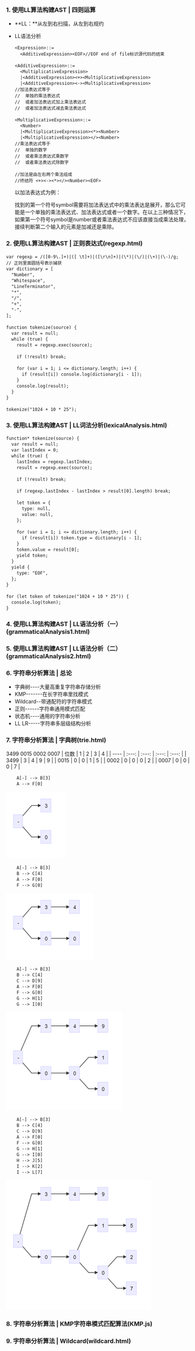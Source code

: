 ### 1. 使用LL算法构建AST | 四则运算
* **LL：**从左到右扫描，从左到右规约
* LL语法分析
  ```
  <Expression>::=
    <AdditiveExpression><EOF>//EOF end of file标识源代码的结束

  <AdditiveExpression>::=
    <MultiplicativeExpression>
    |<AdditiveExpression><+><MultiplicativeExpression>
    |<AdditiveExpression><-><MultiplicativeExpression>
  //加法表达式等于
  //  单独的乘法表达式
  //  或者加法表达式加上乘法表达式
  //  或者加法表达式减去乘法表达式

  <MultiplicativeExpression>::=
    <Number>
    |<MultiplicativeExpression><*><Number>
    |<MultiplicativeExpression></><Number>
  //乘法表达式等于
  //  单独的数字
  //  或者乘法表达式乘数字
  //  或者乘法表达式除数字

  //加法是由左右两个乘法组成
  //终结符 <+><-><*></><Number><EOF>
  ```
  以加法表达式为例：

  找到的第一个符号symbol需要将加法表达式中的乘法表达是展开，那么它可能是一个单独的乘法表达式、加法表达式或者一个数字。在以上三种情况下，如果第一个符号symbol是number或者乘法表达式不应该直接当成乘法处理，接续判断第二个输入的元素是加减还是乘除。

### 2. 使用LL算法构建AST | 正则表达式(regexp.html)
```
var regexp = /([0-9\.]+)|([ \t]+)|([\r\n]+)|(\*)|(\/)|(\+)|(\-)/g;
// 正则里面圆括号表示捕获
var dictionary = [
  "Number",
  "Whitespace",
  "LineTerminator",
  "*",
  "/",
  "+",
  "-",
];

function tokenize(source) {
  var result = null;
  while (true) {
    result = regexp.exec(source);

    if (!result) break;

    for (var i = 1; i <= dictionary.length; i++) {
      if (result[i]) console.log(dictionary[i - 1]);
    }
    console.log(result);
  }
}

tokenize("1024 + 10 * 25");
```

### 3. 使用LL算法构建AST | LL词法分析(lexicalAnalysis.html)

```
function* tokenize(source) {
  var result = null;
  var lastIndex = 0;
  while (true) {
    lastIndex = regexp.lastIndex;
    result = regexp.exec(source);

    if (!result) break;

    if (regexp.lastIndex - lastIndex > result[0].length) break;

    let token = {
      type: null,
      value: null,
    };

    for (var i = 1; i <= dictionary.length; i++) {
      if (result[i]) token.type = dictionary[i - 1];
    }
    token.value = result[0];
    yield token;
  }
  yield {
    type: "EOF",
  };
}

for (let token of tokenize("1024 + 10 * 25")) {
  console.log(token);
}
```

### 4. 使用LL算法构建AST | LL语法分析（一）(grammaticalAnalysis1.html)

### 5. 使用LL算法构建AST | LL语法分析（二）(grammaticalAnalysis2.html)

### 6. 字符串分析算法 | 总论
* 字典树----大量高重复字符串存储分析
* KMP-------在长字符串里找模式
* Wildcard--带通配符的字符串模式
* 正则------字符串通用模式匹配
* 状态机----通用的字符串分析
* LL LR-----字符串多层级结构分析

### 7. 字符串分析算法 | 字典树(trie.html)
3499
0015
0002
0007
| 位数 |   1   |   2   |   3   |   4   |
| ---- | :---: | :---: | :---: | :---: |
| 3499 |   3   |   4   |   9   |   9   |
| 0015 |   0   |   0   |   1   |   5   |
| 0002 |   0   |   0   |   0   |   2   |
| 0007 |   0   |   0   |   0   |   7   |
```graphLR
    A[-] --> B[3]
    A --> F[0]
```
![trie1](img/1.jpg)
```graphLR
    A[-] --> B[3]
    B --> C[4]
    A --> F[0]
    F --> G[0]
```
![trie2](img/2.jpg)
```graphLR
    A[-] --> B[3]
    B --> C[4]
    C --> D[9]
    A --> F[0]
    F --> G[0]
    G --> H[1]
    G --> I[0]
```
![trie3](img/3.jpg)
```graphLR
    A[-] --> B[3]
    B --> C[4]
    C --> D[9]
    A --> F[0]
    F --> G[0]
    G --> H[1]
    G --> I[0]
    H --> J[5]
    I --> K[2]
    I --> L[7]
```
![trie4](img/4.jpg)
### 8. 字符串分析算法 | KMP字符串模式匹配算法(KMP.js)

### 9. 字符串分析算法 | Wildcard(wildcard.html)